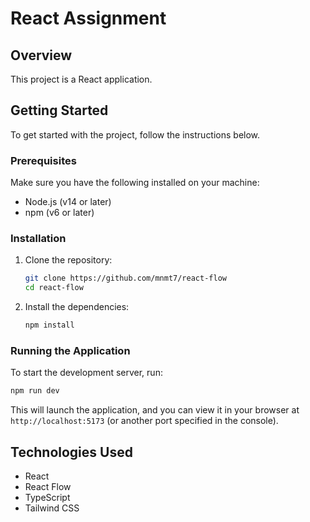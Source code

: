 # React Assignment

## Overview

This project is a React application.

## Getting Started

To get started with the project, follow the instructions below.

### Prerequisites

Make sure you have the following installed on your machine:

- Node.js (v14 or later)
- npm (v6 or later)

### Installation

1. Clone the repository:

   ```bash
   git clone https://github.com/mnmt7/react-flow
   cd react-flow
   ```

2. Install the dependencies:
   ```bash
   npm install
   ```

### Running the Application

To start the development server, run:

```bash
npm run dev
```

This will launch the application, and you can view it in your browser at `http://localhost:5173` (or another port specified in the console).

## Technologies Used

- React
- React Flow
- TypeScript
- Tailwind CSS
